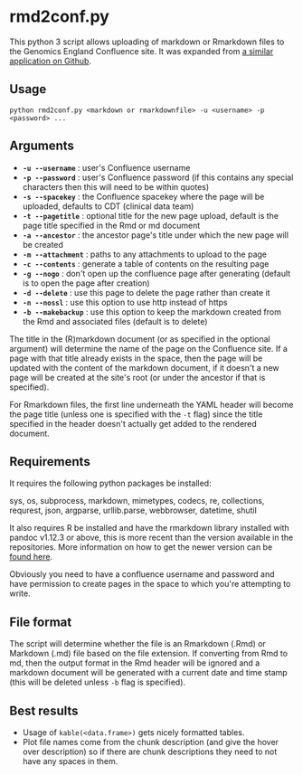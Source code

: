 # rmd2conf.py

This python 3 script allows uploading of markdown or Rmarkdown files to the Genomics England Confluence site. It was expanded from [a similar application on Github](https://github.com/RittmanMead/md_to_conf).

## Usage

`python rmd2conf.py <markdown or rmarkdownfile> -u <username> -p <password> ...`

## Arguments

  * **`-u --username`** : user's Confluence username
  * **`-p --password`** : user's Confluence password (if this contains any special characters then this will need to be within quotes)
  * **`-s --spacekey`** : the Confluence spacekey where the page will be uploaded, defaults to CDT (clinical data team)
  * **`-t --pagetitle`** : optional title for the new page upload, default is the page title specified in the Rmd or md document
  * **`-a --ancestor`** : the ancestor page's title under which the new page will be created
  * **`-m --attachment`** : paths to any attachments to upload to the page
  * **`-c --contents`** : generate a table of contents on the resulting page
  * **`-g --nogo`** : don't open up the confluence page after generating (default is to open the page after creation)
  * **`-d --delete`** : use this page to delete the page rather than create it
  * **`-n --nossl`** : use this option to use http instead of https
  * **`-b --makebackup`** : use this option to keep the markdown created from the Rmd and associated files (default is to delete)
  
The title in the (R)markdown document (or as specified in the optional argument) will determine the name of the page on the Confluence site. If a page with that title already exists in the space, then the page will be updated with the content of the markdown document, if it doesn't a new page will be created at the site's root (or under the ancestor if that is specified).

For Rmarkdown files, the first line underneath the YAML header will become the page title (unless one is specified with the `-t` flag) since the title specified in the header doesn't actually get added to the rendered document.

## Requirements

It requires the following python packages be installed:

  sys, os, subprocess, markdown, mimetypes, codecs, re, collections, requrest, json, argparse, urllib.parse, webbrowser, datetime, shutil
  
It also requires R be installed and have the rmarkdown library installed with pandoc v1.12.3 or above, this is more recent than the version available in the repositories. More information on how to get the newer version can be [found here](https://github.com/rstudio/rmarkdown/blob/master/PANDOC.md).

Obviously you need to have a confluence username and password and have permission to create pages in the space to which you're attempting to write.

## File format

The script will determine whether the file is an Rmarkdown (.Rmd) or Markdown (.md) file based on the file extension. If converting from Rmd to md, then the output format in the Rmd header will be ignored and a markdown document will be generated with a current date and time stamp (this will be deleted unless `-b` flag is specified).

## Best results

* Usage of `kable(<data.frame>)` gets nicely formatted tables.
* Plot file names come from the chunk description (and give the hover over description) so if there are chunk descriptions they need to not have any spaces in them.
